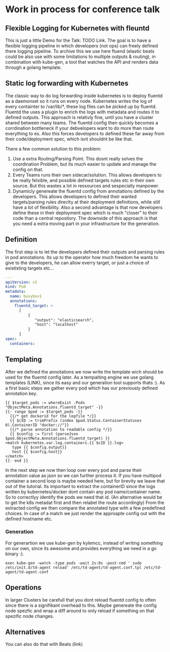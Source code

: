 # Work in process for conference talk
## Flexible Logging for Kubernetes with fleuntd

This is just a little Demo for the Talk: TODO Link. The goal is to have a flexible logging pipeline in which developers (not ops) can freely defined there logging pipeline.
To archive this we use here fluend (elastic beats could be also use with some limitations to multiple outputs & routing), in combination with kube-gen, a tool that watches the API and renders data through a golang template.

## Static log forwarding with Kubernetes

The classic way to do log forwarding inside kubernetes is to deploy fluentd as a daemonset so it runs on every node. 
Kubernetes writes the log of every containter to /var/lib/*, these log files can be picked up by fluentd.
Fluentd the uses a plugin to enrich the logs with metadata and routes it to defined outputs. 
This approach is relativly fine, until you have a cluster shared between many teams. 
The fluentd config then quickly  becomes a corrdination bottleneck if your debvelopers want to do more than route everything to es.
Also this forces developers to defined these far away from their code/deployment spec, which isnt shouldnt be like that.

There a few common solution to this problem:
1. Use a extra Routing/Parsing Point. This dosnt really solves the coordination Problem, but its much easier to update and manage the config on that.
2. Every Teams runs their own sidecar/solution. This allows developers to be really felxible, and possible defined targets rules etc in their own source. 
But this wastes a lot in ressources and sespecially manpower.
3. Dynamicly genereate the fluentd config from annotations defined by the developers.
This allows developers to defined their wanted targets/parsing rules direclty at their deployment definitions, while still have a lot of flexibility.
Also a second advantage is that now developers define these in their deployment spec which is much "closer" to their code than a central repository. 
The downside of this approach is that you need a extra moving part in your infrastructure for the generation.

## Definition
The first step is to let the developers defined their outputs and parsing rules in pod annotations.
Its up to the operator how much freedom he wants to give to the developers, he can allow everry target, or just a choice of exististing targets etc...
```yaml
---
apiVersion: v1
kind: Pod
metadata:
  name: busybox1
  annotations:
    fluentd_target: >
      [
          {
             "output": "elasticsearch",
             "host": "localhost"
          }
      ]
spec:
  containers:
```


## Templating
After we defined the annotations we now write the template wich should be used for the fluentd config later. As a tempalting engine we use golang templates (LINK), since its easy and our generation tool supports thats :).
As a first basic steps we gather every pod which has our previously defined annotation key.
```
{{ $target_pods := whereExist .Pods "ObjectMeta.Annotations.fluentd_target" -}}
{{- range $pod := $target_pods -}}
  {{/* get dockerid for the logfile */}}
  {{ $cID := trimPrefix (index $pod.Status.ContainerStatuses 0).ContainerID "docker://"}} 
  {{/* parse annotation to readable config */}}
  {{ $config := first (parseJson $pod.ObjectMeta.Annotations.fluentd_target) }} 
<match kubernetes.var.log.containers.{{ $cID }}.log> 
   type {{ $config.output}}
   host {{ $config.host}}
</match>
{{- end }} 
```
In the next step we now then loop over every pod and parse their annotation value as json so we can further process it.
If you have multipod container a second loop is maybe needed here, but for brevity we leave that out of the tutorial. 
Its important to extract the containerID since the logs written by kubernetes/docker dont contain any pod name/container name.
So to correctlyy identify the pods we need that id. (An alternative would be to get the k8s metadat first and then relabel the route accordingly)
From the extracted config we then compare the annotated type with a few predefined choices. 
In case of a match we just render the approapte config out with the defined hostname etc.

### Generation

For generartion we use kube-gen by kylemcc, instead of writing something on our own, since its awesome and provides everything we need in a go binary :). 
```
exec kube-gen -watch -type pods -wait 2s:8s -post-cmd ' sudo /etc/init.d/td-agent reload' /etc/td-agent/td-agent.conf.tpl /etc/td-agent/td-agent.conf
```

## Operations

In larger Clusters be carefull that you dont reload fluentd config to often since there is a signifikant overhead to this.
 Maybe genereate the config node spezfic and wrap a diff around to only reload if something on that spezific node changes.

## Alternatives

You can also do that with Beats (link)
